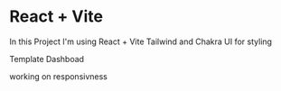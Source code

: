 # React + Vite

In this Project I'm using React + Vite 
Tailwind and Chakra UI for styling

Template Dashboad 

working on responsivness
